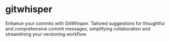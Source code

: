 # gitwhisper
Enhance your commits with GitWhisper. Tailored suggestions for thoughtful and comprehensive commit messages, simplifying collaboration and streamlining your versioning workflow.
